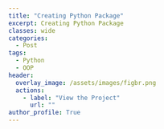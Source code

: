 ```yaml
---
title: "Creating Python Package"
excerpt: Creating Python Package 
classes: wide
categories:
  - Post
tags:
  - Python
  - OOP
header:
  overlay_image: /assets/images/figbr.png
  actions:
    - label: "View the Project" 
      url: ""
author_profile: True 
---
```

